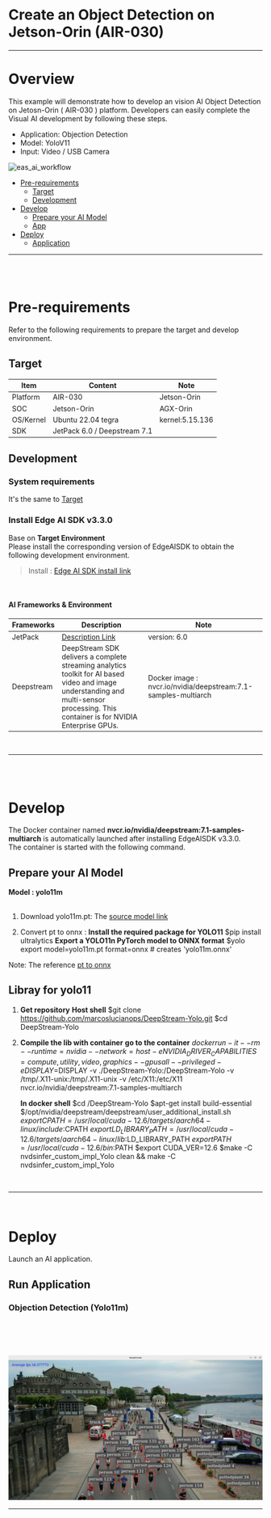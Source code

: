 # Create an Object Detection on Jetson-Orin (AIR-030)

---

# Overview
This example will demonstrate how to develop an vision AI Object Detection on Jetosn-Orin ( AIR-030 ) platform.
Developers can easily complete the Visual AI development by following these steps.

* Application: Objection Detection
* Model: YoloV11
* Input: Video / USB Camera

![eas_ai_workflow](assets/EdgeAIWorkflow_AIR-030.pptx.png)


- [Pre-requirements](#Pre-requirements)
  - [Target](#Target)
  - [Development](#Development) 
- [Develop](#Develop)
  - [Prepare your AI Model](#Model)
  - [App](#App) 
- [Deploy](#Deploy)
  - [Application](#Application)

---

<a name="Pre-requirements"/>
<br/>
<br/>

# Pre-requirements
Refer to the following requirements to prepare the target and develop environment.

<a name="Target"/>

## Target
| Item | Content | Note |
| -------- | -------- | -------- |
| Platform |   AIR-030  | Jetson-Orin   |
| SOC  |   Jetson-Orin  | AGX-Orin |
| OS/Kernel |  Ubuntu 22.04 tegra  | kernel:5.15.136 |
| SDK| JetPack 6.0 / Deepstream 7.1|   |

<a name="Development"/>

## Development

### System requirements
It's the same to [Target](#Target)
<br/>

### Install Edge AI SDK v3.3.0
Base on **Target Environment** <br/>
Please install the corresponding version of EdgeAISDK to obtain the following development environment.
> Install :  [Edge AI SDK install link](https://ess-wiki.advantech.com.tw/view/Edge_AI_SDK/Download)

<br/>

#### AI Frameworks & Environment

| Frameworks  | Description  | Note | 
|----------------|-------------|---------------------| 
| JetPack    |  [Description Link](https://developer.nvidia.com/embedded/jetpack) | version: 6.0 | 
| Deepstream |  DeepStream SDK delivers a complete streaming analytics toolkit for AI based video and image understanding and multi-sensor processing. This container is for NVIDIA Enterprise GPUs. |  Docker image : nvcr.io/nvidia/deepstream:7.1-samples-multiarch|
   
<br/>

---

<a name="Develop"/>
<br/>
<br/>

# Develop
 
The Docker container named **nvcr.io/nvidia/deepstream:7.1-samples-multiarch** is automatically launched after installing EdgeAISDK v3.3.0. <br/>
The container is started with the following command.<br/>
 
<a name="Model"/>

## Prepare your AI Model 
**Model : yolo11m**
<br/>
<br/>

1. Download yolo11m.pt:
   The [source model link](https://github.com/ultralytics/assets/releases/download/v8.3.0/yolo11m.pt)
 
2. Convert pt to onnx :
    **Install the required package for YOLO11**
    $pip install ultralytics
    **Export a YOLO11n PyTorch model to ONNX format**
    $yolo export model=yolo11m.pt format=onnx # creates 'yolo11m.onnx'
    
Note: The reference [pt to onnx](https://docs.ultralytics.com/zh/integrations/onnx/#supported-deployment-options)

      
<a name="App"/>

## Libray for yolo11
 
1. **Get repository**
   **Host shell**
   $git clone https://github.com/marcoslucianops/DeepStream-Yolo.git
   $cd DeepStream-Yolo
 
2. **Compile the lib with container**
   **go to the container**
   $docker run -it --rm --runtime=nvidia --network=host -e NVIDIA_DRIVER_CAPABILITIES=compute,utility,video,graphics --gpus all --privileged -e DISPLAY=$DISPLAY -v ./DeepStream-Yolo:/DeepStream-Yolo -v /tmp/.X11-unix:/tmp/.X11-unix -v /etc/X11:/etc/X11 nvcr.io/nvidia/deepstream:7.1-samples-multiarch
   
   
   **In docker shell**
   $cd /DeepStream-Yolo
   $apt-get install build-essential
   $/opt/nvidia/deepstream/deepstream/user_additional_install.sh 
   $export CPATH=/usr/local/cuda-12.6/targets/aarch64-linux/include:$CPATH
   $export LD_LIBRARY_PATH=/usr/local/cuda-12.6/targets/aarch64-linux/lib:$LD_LIBRARY_PATH
   $export PATH=/usr/local/cuda-12.6/bin:$PATH
   $export CUDA_VER=12.6
   $make -C nvdsinfer_custom_impl_Yolo clean && make -C nvdsinfer_custom_impl_Yolo
   
   
   

<br/>

---
<br/>

<a name="Deploy"/>

# Deploy
Launch an AI application.

<a name="Application"/>

## Run Application
### Objection Detection (Yolo11m)
#### 
<br/>
<br/>
 
 
<br/>

![EAS_Startkit_object-detection](assets/object-detect-yolo11m.png)

---

>
